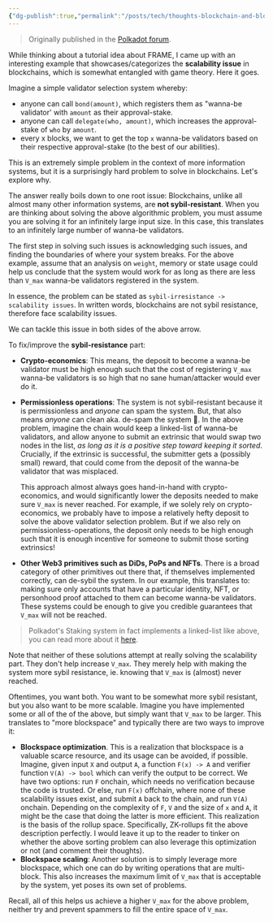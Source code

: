 ```yaml
---
{"dg-publish":true,"permalink":"/posts/tech/thoughts-blockchain-and-blockspace-scalability/","tags":["polkadot","blockchain"],"created":"2024-02-27T14:37:49.000+01:00","updated":"2024-02-27T14:37:49.000+01:00"}
---
```


> Originally published in the [Polkadot forum](https://forum.polkadot.network/t/tellling-the-story-of-the-game-theory-behind-frame-pallets/2282/12?u=kianenigma).

While thinking about a tutorial idea about FRAME, I came up with an interesting example that showcases/categorizes the **scalability issue** in blockchains, which is somewhat entangled with game theory. Here it goes. 

Imagine a simple validator selection system whereby: 

-  anyone can call `bond(amount)`, which registers them as "wanna-be validator' with `amount` as their approval-stake.
- anyone can call `delegate(who, amount)`, which increases the approval-stake of `who` by `amount`.
- every x blocks, we want to get the top `x` wanna-be validators based on their respective approval-stake (to the best of our abilities).

This is an extremely simple problem in the context of more information systems, but it is a surprisingly hard problem to solve in blockchains. Let's explore why.

The answer really boils down to one root issue: Blockchains, unlike all almost many other information systems, are **not sybil-resistant**. When you are thinking about solving the above algorithmic problem, you must assume you are solving it for an infinitely large input size. In this case, this translates to an infinitely large number of wanna-be validators. 

The first step in solving such issues is acknowledging such issues, and finding the boundaries of where your system breaks. For the above example, assume that an analysis on `weight`, memory or state usage could help us conclude that the system would work for as long as there are less than `V_max` wanna-be validators registered in the system. 

In essence, the problem can be stated as `sybil-irresistance -> scalability issues`. In written words, blockchains are not sybil resistance, therefore face scalability issues. 

We can tackle this issue in both sides of the above arrow. 

To fix/improve the **sybil-resistance** part: 

- **Crypto-economics**: This means, the deposit to become a wanna-be validator must be high enough such that the cost of registering `V_max` wanna-be validators is so high that no sane human/attacker would ever do it. 
- **Permissionless operations**: The system is not sybil-resistant because it is permissionless and *anyone* can spam the system. But, that also means *anyone* can clean aka. de-spam the system 🧠. In the above problem, imagine the chain would keep a linked-list of wanna-be validators, and allow anyone to submit an extrinsic that would swap two nodes in the list, *as long as it is a positive step toward keeping it sorted*. Crucially, if the extrinsic is successful, the submitter gets a (possibly small) reward, that could come from the deposit of the wanna-be validator that was misplaced. 

  This approach almost always goes hand-in-hand with crypto-economics, and would significantly lower the deposits needed to make sure `V_max` is never reached. For example, if we solely rely on crypto-economics, we probably have to impose a relatively hefty deposit to solve the above validator selection problem. But if we also rely on permissionless-operations, the deposit only needs to be high enough such that it is enough incentive for someone to submit those sorting extrinsics!

- **Other Web3 primitives such as DiDs, PoPs and NFTs**. There is a broad category of other primitives out there that, if themselves implemented correctly, can de-sybil the system. In our example, this translates to: making sure only accounts that have a particular identity, NFT, or personhood proof attached to them can become wanna-be validators. These systems could be enough to give you credible guarantees that `V_max` will not be reached. 

> Polkadot's Staking system in fact implements a linked-list like above, you can read more about it [here](https://polkadot.network/blog/staking-update-september-2021).

Note that neither of these solutions attempt at really solving the scalability part. They don't help increase `V_max`. They merely help with making the system more sybil resistance, ie. knowing that `V_max` is (almost) never reached.

Oftentimes, you want both. You want to be somewhat more sybil resistant, but you also want to be more scalable. Imagine you have implemented some or all of the of the above, but simply want that `V_max` to be larger. This translates to "more blockspace" and typically there are two ways to improve it: 

- **Blockspace optimization**. This is a realization that blockspace is a valuable scarce resource, and its usage can be avoided, if possible. Imagine, given input `X` and output `A`, a function `F(x) -> A` and verifier function `V(A) -> bool` which can verify the output to be correct. We have two options: run `F` onchain, which needs no verification because the code is trusted. Or else, run `F(x)` offchain, where none of these scalability issues exist, and submit `A` back to the chain, and run `V(A)` onchain.  Depending on the complexity of `F`, `V` and the size of `x` and `A`, it might be the case that doing the latter is more efficient. This realization is the basis of the rollup space. Specifically, ZK-rollups fit the above description perfectly. I would leave it up to the reader to tinker on whether the above sorting problem can also leverage this optimization or not (and comment their thoughts).
- **Blockspace scaling**: Another solution is to simply leverage more blockspace, which one can do by writing operations that are multi-block. This also increases the maximum limit of `V_max` that is acceptable by the system, yet poses its own set of problems. 

Recall, all of this helps us achieve a higher `V_max` for the above problem, neither try and prevent spammers to fill the entire space of `V_max`.

